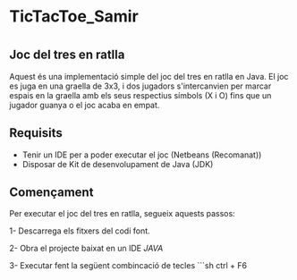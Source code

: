 # TicTacToe_Samir
#
## Joc del tres en ratlla

Aquest és una implementació simple del joc del tres en ratlla en Java. El joc es juga en una graella de 3x3, i dos jugadors 
s'intercanvien per marcar espais en la graella amb els seus respectius símbols (X i O) fins que un jugador guanya o el 
joc acaba en empat.

## Requisits

- Tenir un IDE per a poder executar el joc (Netbeans (Recomanat))
- Disposar de Kit de desenvolupament de Java (JDK)

## Començament

Per executar el joc del tres en ratlla, segueix aquests passos:

1- Descarrega els fitxers del codi font.

2- Obra el projecte baixat en un IDE *JAVA*

3- Executar fent la següent combincació de tecles ```sh ctrl + F6

